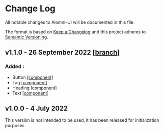 # Change Log

All notable changes to Alomni-UI will be documented in this file.

The format is based on [Keep a Changelog](http://keepachangelog.com/)
and this project adheres to [Semantic Versioning](http://semver.org/).

## v1.1.0 - 26 September 2022 [[branch]](https://github.com/matheoht/alomni-ui/tree/release/v1.1.0)

### Added :

- Button [[component]](https://github.com/matheoht/alomni-ui/tree/main/src/components/Button)
- Tag [[component]](https://github.com/matheoht/alomni-ui/tree/main/src/components/Tag)
- Heading [[component]](https://github.com/matheoht/alomni-ui/tree/main/src/layouts/Heading)
- Text [[component]](https://github.com/matheoht/alomni-ui/tree/main/src/layouts/Text)

## v1.0.0 - 4 July 2022

This version is not intended to be used, it has been released for initialization purposes.
